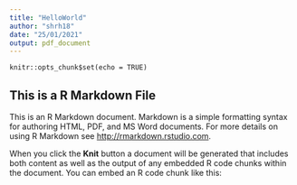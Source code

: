 ```yaml
---
title: "HelloWorld"
author: "shrh18"
date: "25/01/2021"
output: pdf_document
---
```


```{r setup, include=FALSE}
knitr::opts_chunk$set(echo = TRUE)
```

## This is a R Markdown File

This is an R Markdown document. Markdown is a simple formatting syntax for authoring HTML, PDF, and MS Word documents. For more details on using R Markdown see <http://rmarkdown.rstudio.com>.

When you click the **Knit** button a document will be generated that includes both content as well as the output of any embedded R code chunks within the document. You can embed an R code chunk like this:

